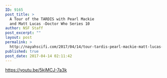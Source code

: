 ```yaml
---
ID: 9165
post_title: >
  A Tour of the TARDIS with Pearl Mackie
  and Matt Lucas -Doctor Who Series 10
author: NSF Staff
post_excerpt: ""
layout: post
permalink: >
  http://nayahscifi.com/2017/04/14/tour-tardis-pearl-mackie-matt-lucas-doctor-series-10/
published: true
post_date: 2017-04-14 02:11:42
---
```

https://youtu.be/5kjMCJ-7a3k